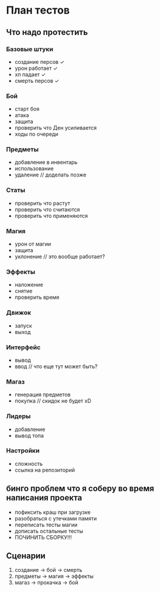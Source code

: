 # План тестов

## Что надо протестить

### Базовые штуки
- создание персов ✓
- урон работает ✓
- хп падает ✓
- смерть персов ✓

### Бой
- старт боя
- атака
- защита
- проверить что Ден усиливается
- ходы по очереди

### Предметы
- добавление в инвентарь
- использование
- удаление
// доделать позже

### Статы
- проверить что растут
- проверить что считаются
- проверить что применяются

### Магия
- урон от магии
- защита
- уклонение
// это вообще работает?

### Эффекты
- наложение
- снятие
- проверить время

### Движок
- запуск
- выход

### Интерфейс
- вывод
- ввод
// что еще тут может быть?

### Магаз
- генерация предметов
- покупка
// скидок не будет xD

### Лидеры
- добавление
- вывод топа

### Настройки
- сложность
- ссылка на репозиторий

## бинго проблем что я соберу во время написания проекта
- пофиксить краш при загрузке
- разобраться с утечками памяти
- переписать тесты магии
- дописать остальные тесты
- ПОЧИНИТЬ СБОРКУ!!!

## Сценарии
1. создание -> бой -> смерть
2. предметы -> магия -> эффекты
3. магаз -> прокачка -> бой